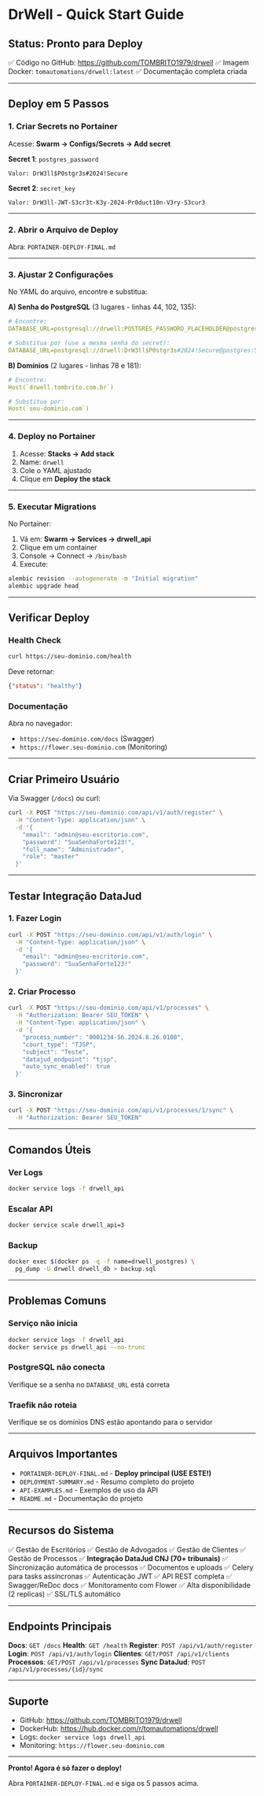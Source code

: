 # DrWell - Quick Start Guide

## Status: Pronto para Deploy

✅ Código no GitHub: https://github.com/TOMBRITO1979/drwell
✅ Imagem Docker: `tomautomations/drwell:latest`
✅ Documentação completa criada

---

## Deploy em 5 Passos

### 1. Criar Secrets no Portainer

Acesse: **Swarm → Configs/Secrets → Add secret**

**Secret 1**: `postgres_password`
```
Valor: DrW3ll$P0stgr3s#2024!Secure
```

**Secret 2**: `secret_key`
```
Valor: DrW3ll-JWT-S3cr3t-K3y-2024-Pr0duct10n-V3ry-S3cur3
```

---

### 2. Abrir o Arquivo de Deploy

Abra: `PORTAINER-DEPLOY-FINAL.md`

---

### 3. Ajustar 2 Configurações

No YAML do arquivo, encontre e substitua:

**A) Senha do PostgreSQL** (3 lugares - linhas 44, 102, 135):
```yaml
# Encontre:
DATABASE_URL=postgresql://drwell:POSTGRES_PASSWORD_PLACEHOLDER@postgres:5432/drwell_db

# Substitua por (use a mesma senha do secret):
DATABASE_URL=postgresql://drwell:DrW3ll$P0stgr3s#2024!Secure@postgres:5432/drwell_db
```

**B) Domínios** (2 lugares - linhas 78 e 181):
```yaml
# Encontre:
Host(`drwell.tombrito.com.br`)

# Substitua por:
Host(`seu-dominio.com`)
```

---

### 4. Deploy no Portainer

1. Acesse: **Stacks → Add stack**
2. Name: `drwell`
3. Cole o YAML ajustado
4. Clique em **Deploy the stack**

---

### 5. Executar Migrations

No Portainer:
1. Vá em: **Swarm → Services → drwell_api**
2. Clique em um container
3. Console → Connect → `/bin/bash`
4. Execute:

```bash
alembic revision --autogenerate -m "Initial migration"
alembic upgrade head
```

---

## Verificar Deploy

### Health Check
```bash
curl https://seu-dominio.com/health
```

Deve retornar:
```json
{"status": "healthy"}
```

### Documentação
Abra no navegador:
- `https://seu-dominio.com/docs` (Swagger)
- `https://flower.seu-dominio.com` (Monitoring)

---

## Criar Primeiro Usuário

Via Swagger (`/docs`) ou curl:

```bash
curl -X POST "https://seu-dominio.com/api/v1/auth/register" \
  -H "Content-Type: application/json" \
  -d '{
    "email": "admin@seu-escritorio.com",
    "password": "SuaSenhaForte123!",
    "full_name": "Administrador",
    "role": "master"
  }'
```

---

## Testar Integração DataJud

### 1. Fazer Login
```bash
curl -X POST "https://seu-dominio.com/api/v1/auth/login" \
  -H "Content-Type: application/json" \
  -d '{
    "email": "admin@seu-escritorio.com",
    "password": "SuaSenhaForte123!"
  }'
```

### 2. Criar Processo
```bash
curl -X POST "https://seu-dominio.com/api/v1/processes" \
  -H "Authorization: Bearer SEU_TOKEN" \
  -H "Content-Type: application/json" \
  -d '{
    "process_number": "0001234-56.2024.8.26.0100",
    "court_type": "TJSP",
    "subject": "Teste",
    "datajud_endpoint": "tjsp",
    "auto_sync_enabled": true
  }'
```

### 3. Sincronizar
```bash
curl -X POST "https://seu-dominio.com/api/v1/processes/1/sync" \
  -H "Authorization: Bearer SEU_TOKEN"
```

---

## Comandos Úteis

### Ver Logs
```bash
docker service logs -f drwell_api
```

### Escalar API
```bash
docker service scale drwell_api=3
```

### Backup
```bash
docker exec $(docker ps -q -f name=drwell_postgres) \
  pg_dump -U drwell drwell_db > backup.sql
```

---

## Problemas Comuns

### Serviço não inicia
```bash
docker service logs -f drwell_api
docker service ps drwell_api --no-trunc
```

### PostgreSQL não conecta
Verifique se a senha no `DATABASE_URL` está correta

### Traefik não roteia
Verifique se os domínios DNS estão apontando para o servidor

---

## Arquivos Importantes

- `PORTAINER-DEPLOY-FINAL.md` - **Deploy principal (USE ESTE!)**
- `DEPLOYMENT-SUMMARY.md` - Resumo completo do projeto
- `API-EXAMPLES.md` - Exemplos de uso da API
- `README.md` - Documentação do projeto

---

## Recursos do Sistema

✅ Gestão de Escritórios
✅ Gestão de Advogados
✅ Gestão de Clientes
✅ Gestão de Processos
✅ **Integração DataJud CNJ (70+ tribunais)**
✅ Sincronização automática de processos
✅ Documentos e uploads
✅ Celery para tasks assíncronas
✅ Autenticação JWT
✅ API REST completa
✅ Swagger/ReDoc docs
✅ Monitoramento com Flower
✅ Alta disponibilidade (2 replicas)
✅ SSL/TLS automático

---

## Endpoints Principais

**Docs**: `GET /docs`
**Health**: `GET /health`
**Register**: `POST /api/v1/auth/register`
**Login**: `POST /api/v1/auth/login`
**Clientes**: `GET/POST /api/v1/clients`
**Processos**: `GET/POST /api/v1/processes`
**Sync DataJud**: `POST /api/v1/processes/{id}/sync`

---

## Suporte

- GitHub: https://github.com/TOMBRITO1979/drwell
- DockerHub: https://hub.docker.com/r/tomautomations/drwell
- Logs: `docker service logs drwell_api`
- Monitoring: `https://flower.seu-dominio.com`

---

**Pronto! Agora é só fazer o deploy!**

Abra `PORTAINER-DEPLOY-FINAL.md` e siga os 5 passos acima.
